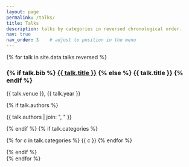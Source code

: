 ```yaml
---
layout: page
permalink: /talks/
title: Talks
description: talks by categories in reversed chronological order.
nav: true
nav_order: 3    # adjust to position in the menu
---
```


<div class="publications">

{% for talk in site.data.talks reversed %}
  <div class="publication">
    <h3 class="publication-title">
      {% if talk.bib %}
        <a href="{{ talk.bib | relative_url }}">{{ talk.title }}</a>
      {% else %}
        {{ talk.title }}
      {% endif %}
    </h3>
    <p class="publication-meta">
      {{ talk.venue }}, {{ talk.year }}
    </p>
    {% if talk.authors %}
      <p class="publication-authors">
        {{ talk.authors | join: ", " }}
      </p>
    {% endif %}
    {% if talk.categories %}
      <p class="publication-tags">
        {% for c in talk.categories %}
          <span class="tag">{{ c }}</span>
        {% endfor %}
      </p>
    {% endif %}
  </div>
{% endfor %}

</div>

